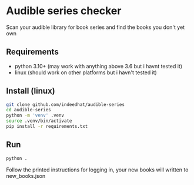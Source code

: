 # Audible series checker
Scan your audible library for book series and find the books you don't yet own

## Requirements
- python 3.10+ (may work with anything above 3.6 but i havnt tested it)
- linux (should work on other platforms but i havn't tested it)

## Install (linux)
```bash
git clone github.com/indeedhat/audible-series
cd audible-series
python -m 'venv' .venv
source .venv/bin/activate
pip install -r requirements.txt
```

## Run
```bash
python .
```

Follow the printed instructions for logging in, your new books will written to new_books.json
